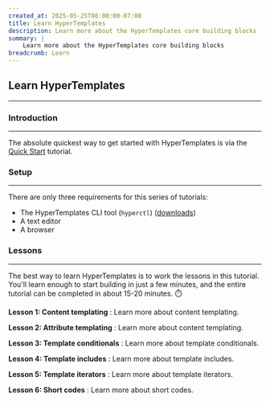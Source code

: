 ```yaml
---
created_at: 2025-05-25T08:00:00-07:00
title: Learn HyperTemplates
description: Learn more about the HyperTemplates core building blocks
summary: |
    Learn more about the HyperTemplates core building blocks
breadcrumb: Learn
---
```


## Learn HyperTemplates
-----------------------

<auto-toc selectors='h3,h4,h5,h6,dl dt'></auto-toc>

### Introduction
----------------

The absolute quickest way to get started with HyperTemplates is via the [Quick Start] tutorial.

### Setup
---------

There are only three requirements for this series of tutorials: 

* The HyperTemplates CLI tool (`hyperctl`) ([downloads]) 
* A text editor 
* A browser

### Lessons
-----------

The best way to learn HyperTemplates is to work the lessons in this tutorial.
You'll learn enough to start building in just a few minutes, and the entire tutorial can be completed in about 15-20 minutes. ⏱️

**Lesson 1: Content templating**
: Learn more about content templating.

  <learn-more ht-block href='./lesson-1/'></learn-more>

**Lesson 2: Attribute templating**
: Learn more about content templating.

  <learn-more ht-block href='./lesson-2/'></learn-more>

**Lesson 3: Template conditionals**
: Learn more about template conditionals.

  <learn-more ht-block href='./lesson-3/'></learn-more>

**Lesson 4: Template includes**
: Learn more about template includes.

  <learn-more ht-block href='./lesson-4/'></learn-more>

**Lesson 5: Template iterators**
: Learn more about template iterators.

  <learn-more ht-block href='./lesson-5/'></learn-more>

**Lesson 6: Short codes**
: Learn more about short codes.

  <learn-more ht-block href='./lesson-6/'></learn-more>

<!-- Links -->
[Quick Start]: /docs/tutorials/getting-started/
[downloads]: /downloads/
